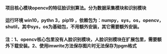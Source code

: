 #### 项目核心模块opencv的特征脸识别算法。分为数据采集模块和识别模块
#### 运行环境 win10，pythn 3，pip19 ，依赖包为：numpy，sys，os，opencv，shutil，其中sys，os为基础包，不用额外安装，其它需要额外安装。
#### 注：1、opencv核心包里没有人脸识别模块，人脸识别模块在扩展包里，需要额外下载安装。2、使用imwrite方法保存图片时无法保存为pgm格式
